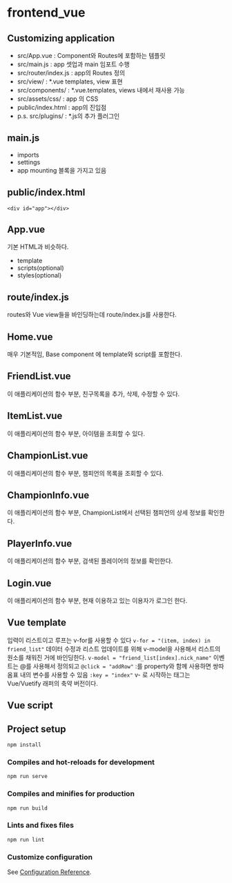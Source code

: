 # frontend_vue
## Customizing application
- src/App.vue : Component와 Routes에 포함하는 템플릿
- src/main.js : app 셋업과 main 임포트 수행
- src/router/index.js : app의 Routes 정의
- src/view/ : *.vue templates, view 표현
- src/components/ : *.vue.templates, views 내에서 재사용 가능
- src/assets/css/ : app 의 CSS
- public/index.html : app의 진입점
- p.s. src/plugins/ : *.js의 추가 플러그인

## main.js
- imports
- settings
- app mounting
블록을 가지고 있음
## public/index.html

`<div id="app"></div>`

## App.vue
기본 HTML과 비슷하다.
- template
- scripts(optional)
- styles(optional)
## route/index.js
routes와 Vue view들을 바인딩하는데 route/index.js를 사용한다.
## Home.vue
매우 기본적임, Base component 에 template와 script를 포함한다.
## FriendList.vue
이 애플리케이션의 함수 부분, 친구목록을 추가, 삭제, 수정할 수 있다.
## ItemList.vue
이 애플리케이션의 함수 부분, 아이템을 조회할 수 있다.
## ChampionList.vue
이 애플리케이션의 함수 부분, 챔피언의 목록을 조회할 수 있다.
## ChampionInfo.vue
이 애플리케이션의 함수 부분, ChampionList에서 선택된 챔피언의 상세 정보를 확인한다.
## PlayerInfo.vue
이 애플리케이션의 함수 부분, 검색된 플레이어의 정보를 확인한다.
## Login.vue
이 애플리케이션의 함수 부분, 현재 이용하고 있는 이용자가 로그인 한다.
## Vue template
입력이 리스트이고 루프는 v-for를 사용할 수 있다
``` v-for = "(item, index) in friend_list" ```
데이터 수정과 리스트 업데이트를 위해 v-model을 사용해서 리스트의 원소를 채워진 거에 바인딩한다.
``` v-model = "friend_list[index].nick_name" ```
이벤트는 @를 사용해서 정의되고 
``` @click = "addRow" ```
:를 property와 함께 사용하면 쌍따옴표 내의 변수를 사용할 수 있음
``` :key = "index" ```
v- 로 시작하는 태그는 Vue/Vuetify 래퍼의 축약 버전이다.

## Vue script


## Project setup
```
npm install
```

### Compiles and hot-reloads for development
```
npm run serve
```

### Compiles and minifies for production
```
npm run build
```

### Lints and fixes files
```
npm run lint
```

### Customize configuration
See [Configuration Reference](https://cli.vuejs.org/config/).
